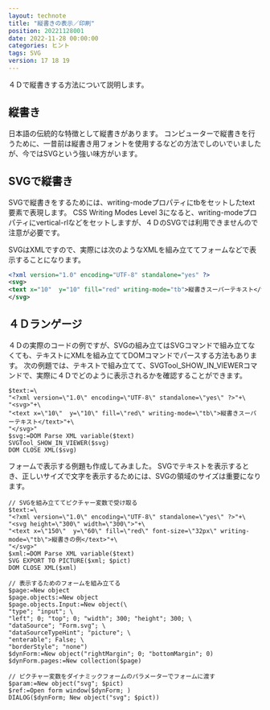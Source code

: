 ```yaml
---
layout: technote
title: "縦書きの表示／印刷"
position: 20221128001
date: 2022-11-28 00:00:00
categories: ヒント
tags: SVG
version: 17 18 19
---
```


４Ｄで縦書きする方法について説明します。

<!--more-->

## 縦書き
日本語の伝統的な特徴として縦書きがあります。
コンピューターで縦書きを行うために、一昔前は縦書き用フォントを使用するなどの方法でしのいでいましたが、今ではSVGという強い味方がいます。

## SVGで縦書き
SVGで縦書きをするためには、writing-modeプロパティにtbをセットしたtext要素で表現します。
CSS Writing Modes Level 3になると、writing-modeプロパティにvertical-rlなどをセットしますが、４ＤのSVGでは利用できませんので注意が必要です。

SVGはXMLですので、実際には次のようなXMLを組み立ててフォームなどで表示することになります。
```svg
<?xml version="1.0" encoding="UTF-8" standalone="yes" ?>
<svg>
<text x="10"  y="10" fill="red" writing-mode="tb">縦書きスーパーテキスト</text>
</svg>
```

## ４Ｄランゲージ
４Ｄの実際のコードの例ですが、SVGの組み立てはSVGコマンドで組み立てなくても、テキストにXMLを組み立ててDOMコマンドでパースする方法もあります。
次の例題では、テキストで組み立てて、SVGTool_SHOW_IN_VIEWERコマンドで、実際に４Ｄでどのように表示されるかを確認することができます。

```4d
$text:=\
"<?xml version=\"1.0\" encoding=\"UTF-8\" standalone=\"yes\" ?>"+\
"<svg>"+\
"<text x=\"10\"  y=\"10\" fill=\"red\" writing-mode=\"tb\">縦書きスーパーテキスト</text>"+\
"</svg>"
$svg:=DOM Parse XML variable($text)
SVGTool_SHOW_IN_VIEWER($svg)
DOM CLOSE XML($svg)
```

フォームで表示する例題も作成してみました。
SVGでテキストを表示するとき、正しいサイズで文字を表示するためには、SVGの領域のサイズは重要になります。

```4d
// SVGを組み立ててピクチャー変数で受け取る
$text:=\
"<?xml version=\"1.0\" encoding=\"UTF-8\" standalone=\"yes\" ?>"+\
"<svg height=\"300\" width=\"300\">"+\
"<text x=\"150\"  y=\"60\" fill=\"red\" font-size=\"32px\" writing-mode=\"tb\">縦書きの例</text>"+\
"</svg>"
$xml:=DOM Parse XML variable($text)
SVG EXPORT TO PICTURE($xml; $pict)
DOM CLOSE XML($xml)

// 表示するためのフォームを組み立てる
$page:=New object
$page.objects:=New object
$page.objects.Input:=New object(\
"type"; "input"; \
"left"; 0; "top"; 0; "width"; 300; "height"; 300; \
"dataSource"; "Form.svg"; \
"dataSourceTypeHint"; "picture"; \
"enterable"; False; \
"borderStyle"; "none")
$dynForm:=New object("rightMargin"; 0; "bottomMargin"; 0)
$dynForm.pages:=New collection($page)

// ピクチャー変数をダイナミックフォームのパラメーターでフォームに渡す
$param:=New object("svg"; $pict)
$ref:=Open form window($dynForm; )
DIALOG($dynForm; New object("svg"; $pict))
```

